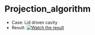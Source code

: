 # Projection_algorithm

+ Case: Lid driven cavity
+ Result:
[![Watch the result](https://i.imgur.com/W9hEIcK.jpg)](https://youtu.be/oaSOAeCJnuY)
